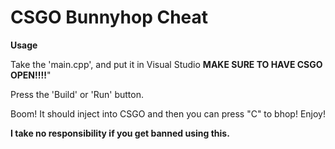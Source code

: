 # CSGO Bunnyhop Cheat

**Usage**


Take the 'main.cpp', and put it in Visual Studio **MAKE SURE TO HAVE CSGO OPEN!!!!**"

Press the 'Build' or 'Run' button.

Boom! It should inject into CSGO and then you can press "C" to bhop!
Enjoy!

**I take no responsibility if you get banned using this.**
